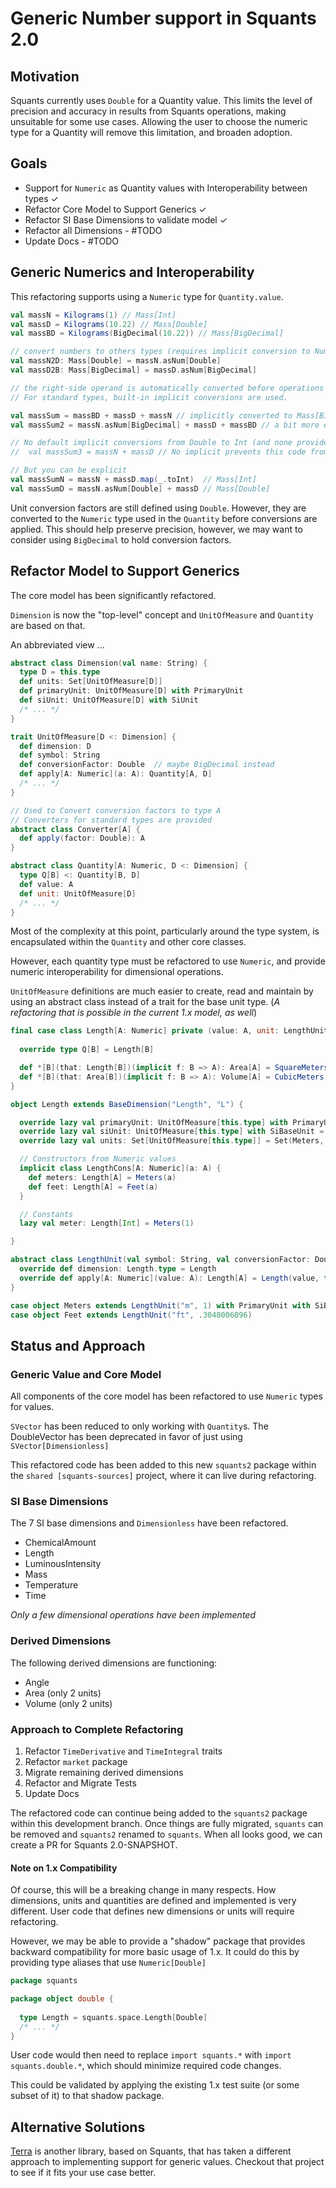 # Generic Number support in Squants 2.0

## Motivation

Squants currently uses `Double` for a Quantity value.
This limits the level of precision and accuracy in results from Squants operations, making unsuitable for some use cases.
Allowing the user to choose the numeric type for a Quantity will remove this limitation, and broaden adoption.

## Goals

* Support for `Numeric` as Quantity values with Interoperability between types ✓ 
* Refactor Core Model to Support Generics ✓
* Refactor SI Base Dimensions to validate model ✓
* Refactor all Dimensions - #TODO
* Update Docs - #TODO

## Generic Numerics and Interoperability

This refactoring supports using a `Numeric` type for `Quantity.value`.

```scala
val massN = Kilograms(1) // Mass[Int]
val massD = Kilograms(10.22) // Mass[Double]
val massBD = Kilograms(BigDecimal(10.22)) // Mass[BigDecimal]

// convert numbers to others types (requires implicit conversion to Numeric in scope)
val massN2D: Mass[Double] = massN.asNum[Double]
val massD2B: Mass[BigDecimal] = massD.asNum[BigDecimal]

// the right-side operand is automatically converted before operations are applied
// For standard types, built-in implicit conversions are used.

val massSum = massBD + massD + massN // implicitly converted to Mass[BigDecimal]
val massSum2 = massN.asNum[BigDecimal] + massD + massBD // a bit more explicit

// No default implicit conversions from Double to Int (and none provided as it creates precision loss)
//  val massSum3 = massN + massD // No implicit prevents this code from compiling - GOOD!

// But you can be explicit
val massSumN = massN + massD.map(_.toInt)  // Mass[Int]
val massSumD = massN.asNum[Double] + massD // Mass[Double]
```

Unit conversion factors are still defined using `Double`. 
However, they are converted to the `Numeric` type used in the `Quantity` before conversions are applied.
This should help preserve precision, however, we may want to consider using `BigDecimal` to hold conversion factors.


## Refactor Model to Support Generics

The core model has been significantly refactored.

`Dimension` is now the "top-level" concept and `UnitOfMeasure` and `Quantity` are based on that.

An abbreviated view ...
```scala
abstract class Dimension(val name: String) {
  type D = this.type
  def units: Set[UnitOfMeasure[D]]
  def primaryUnit: UnitOfMeasure[D] with PrimaryUnit
  def siUnit: UnitOfMeasure[D] with SiUnit
  /* ... */
}

trait UnitOfMeasure[D <: Dimension] {
  def dimension: D
  def symbol: String
  def conversionFactor: Double  // maybe BigDecimal instead
  def apply[A: Numeric](a: A): Quantity[A, D]
  /* ... */
}

// Used to Convert conversion factors to type A
// Converters for standard types are provided
abstract class Converter[A] {
  def apply(factor: Double): A
}

abstract class Quantity[A: Numeric, D <: Dimension] {
  type Q[B] <: Quantity[B, D]
  def value: A
  def unit: UnitOfMeasure[D]
  /* ... */
}


```

Most of the complexity at this point, particularly around the type system, is encapsulated within the `Quantity` and other core classes.

However, each quantity type must be refactored to use `Numeric`, and provide numeric interoperability for dimensional operations.

`UnitOfMeasure` definitions are much easier to create, read and maintain by using an abstract class instead of a trait for the base unit type.
(*A refactoring that is possible in the current 1.x model, as well*)

```scala
final case class Length[A: Numeric] private (value: A, unit: LengthUnit) extends Quantity[A, Length.type] {
 
  override type Q[B] = Length[B]

  def *[B](that: Length[B])(implicit f: B => A): Area[A] = SquareMeters(to(Meters) * that.asNum[A].to(Meters))
  def *[B](that: Area[B])(implicit f: B => A): Volume[A] = CubicMeters(to(Meters) * that.asNum[A].to(SquareMeters))
}

object Length extends BaseDimension("Length", "L") {

  override lazy val primaryUnit: UnitOfMeasure[this.type] with PrimaryUnit = Meters
  override lazy val siUnit: UnitOfMeasure[this.type] with SiBaseUnit = Meters
  override lazy val units: Set[UnitOfMeasure[this.type]] = Set(Meters, Feet)

  // Constructors from Numeric values
  implicit class LengthCons[A: Numeric](a: A) {
    def meters: Length[A] = Meters(a)
    def feet: Length[A] = Feet(a)
  }

  // Constants
  lazy val meter: Length[Int] = Meters(1)

}

abstract class LengthUnit(val symbol: String, val conversionFactor: Double) extends UnitOfMeasure[Length.type] {
  override def dimension: Length.type = Length
  override def apply[A: Numeric](value: A): Length[A] = Length(value, this)
}

case object Meters extends LengthUnit("m", 1) with PrimaryUnit with SiBaseUnit
case object Feet extends LengthUnit("ft", .3048006096)
```

## Status and Approach

### Generic Value and Core Model 

All components of the core model has been refactored to use `Numeric` types for values.

`SVector` has been reduced to only working with `Quantity`s.  The DoubleVector has been deprecated in favor of just using `SVector[Dimensionless]`

This refactored code has been added to this new `squants2` package within the `shared [squants-sources]` project,
where it can live during refactoring.

### SI Base Dimensions

The 7 SI base dimensions and `Dimensionless` have been refactored.

* ChemicalAmount
* Length
* LuminousIntensity
* Mass
* Temperature
* Time

*Only a few dimensional operations have been implemented*

### Derived Dimensions

The following derived dimensions are functioning:

* Angle
* Area (only 2 units)
* Volume (only 2 units)

### Approach to Complete Refactoring

1. Refactor `TimeDerivative` and `TimeIntegral` traits
2. Refactor `market` package
3. Migrate remaining derived dimensions
4. Refactor and Migrate Tests
5. Update Docs

The refactored code can continue being added to the `squants2` package within this development branch.
Once things are fully migrated, `squants` can be removed and `squants2` renamed to `squants`.
When all looks good, we can create a PR for Squants 2.0-SNAPSHOT.

#### Note on 1.x Compatibility

Of course, this will be a breaking change in many respects.
How dimensions, units and quantities are defined and implemented is very different.
User code that defines new dimensions or units will require refactoring.

However, we may be able to provide a "shadow" package that provides backward compatibility for more basic usage of 1.x.
It could do this by providing type aliases that use `Numeric[Double]`

```scala
package squants

package object double {
  
  type Length = squants.space.Length[Double]
  /* ... */
}
```

User code would then need to replace `import squants.*` with `import squants.double.*`,
which should minimize required code changes.

This could be validated by applying the existing 1.x test suite (or some subset of it) to that shadow package.


## Alternative Solutions

[Terra](https://github.com/hunterpayne/terra) is another library, based on Squants, that has taken a different approach to implementing support for generic values.
Checkout that project to see if it fits your use case better.
